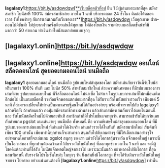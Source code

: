 **lagalaxy1**:https://bit.ly/asdqwdqw[**เว็บสล็อตตัวท็อป ยืน 1 มีผู้เล่นเยอะมากที่สุด สมัครสมาชิก โบนัสฟรี 100% สมัครสมาชิกง่าย ภายใน 1 นาที บริการตลอด 24 ชั่วโมง ติดต่อได้ตลอดเวลา รับโชคง่ายๆ กับการเล่นเกมกับเว็บของเรา**]https://bit.ly/asdqwdqw
เว็บคุณภาพ ฝาก-ถอนไม่มีขั่นต่ำ ไม่ยุ่งยากฝากครั้งเดียวเล่นได้ทุกเกม ไม่ต้องโยกเงิน รวมค่ายเกมสล็อตชั่นนำที่มีมากกว่า 50 ค่ายเกม ทำเงินง่ายโบนัสแตกบ่อยแบบจุกๆ
## [lagalaxy1.onlin]https://bit.ly/asdqwdqw
## [lagalaxy1.online]https://bit.ly/asdqwdqw ออนไลน์ สล็อตออนไลน์ สุดยอดเกมออนไลน์ บนมือถือ
**lagalaxy1** สุดยอดเกมออนไลน์ บนมือถือ รูปแบบใหม่ล่าสุดของโลก สมัครเล่นกับเราวันนี้รับโบนัสฟรีแรกเข้า 100% ทันที และ โบนัส 50% สำหรับสมาชิกใหม่ ด้วยความพิเศษของ ที่มีรปแบบของการเล่นที่ง่าย รูปแบบเกมแบบใหม่ พีจีสล็อตออนไลน์ ไม่น่าเบื่อ ไม่จำเจ ในรูปแบบการเล่นที่ไม่เหมือนเดิมอีกต่อไป เป็นเกมสล็อตที่ รางวัลแจ็กพอตแตกบ่อยมากที่สุด ได้รับรางวัลโบนัสอย่างรวดเร็ว เพียงแค่ 5 นาที ก็สามารถเปลี่ยนให้ท่านเป็นมหาเศรษฐีคนใหม่ได้กันอย่างง่ายๆ พร้อมที่จะรวยไปกับ lagalaxy1 แล้วหรือยัง ถ้าพร้อมแล้ว กดปุ่มสมัครสมาชิกทางด้านล่าง แล้วเข้ามาสมัครเล่นกับเราได้เลยในตอนนี้ และ รับโบนัสสมัครใหม่ไปด้วยเลยทันที สมาชิกเก่าก็มีโปรโมชั่นแจกทุกวัน สามารถเข้ารับได้ทุกวันเลยกับค่ายเกม pgslot เกมเล่นง่ายๆ บนมือถือ ทั้งหมดนี้ คือ ความพิเศษใหม่ล่าสุดของเกมออนไลน์ ที่มีรูปแบบของการเล่นแบบใหม่ ที่เล่นแล้วได้เงินจริง เล่นแล้วรวยได้ในทันที สมัครสมาชิกใหม่ เริ่มต้นที่เพียง 100 เท่านั้น เพียงเท่านี้ทุกท่านก็จะสามารถ สนุกกับไปกับเกมต่างๆ ที่มีให้เลือกเล่นอย่างจุใจ อย่าพลาดโอกาสที่จะเล่นเกม pgslot สนุกๆ ของเรา แล้วยังได้โอกาสลุ้นรางวัล แจ็กพอตใหญ่ เพราะนี่เป็นโอกาสทอง ที่ทุกท่านต้องคว้าเอาไว้กับรางวัลโบนัสใหญ่ ที่ออกทุกช่วงเวลาใน 1 นาที และ จะมีผู้โชคดีแต่ละท่านที่ได้รับ โบนัสแจ็กพอตใหญ่จากเราไป เพราะฉะนั้นแล้ว อย่าพลาดไปกับโอกาส ที่สุดแสนพิเศษนี้ กับรางวัลโปรโมชั่นใหม่ๆ ในทุกๆ วัน ยิ่งเล่นยิ่งมีโอกาสสูง ที่จะได้รับเงินรางวัลโบนัสใหญ่ จากเรา ไปครอง อย่างแน่นอนต้องที่ [**lagalaxy1.online**https://bit.ly/asdqwdqw] เท่านั้น
